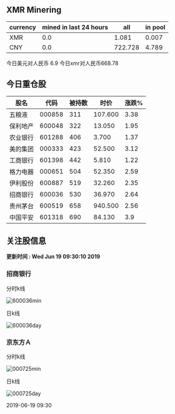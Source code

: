 ## XMR Minering

|currency|mined in last 24 hours|all|in pool|
|---|---|---|---|
|XMR|0.0|1.081|0.007|
|CNY|0.0|722.728|4.789|

今日美元对人民币 6.9	今日xmr对人民币668.78


## 今日重仓股 

|股名|代码|被持数|时价|涨跌%|
|---|---|---|---|---|
|五粮液|000858|311|107.600|3.38|
|保利地产|600048|322|13.050|1.95|
|农业银行|601288|406|3.700|1.37|
|美的集团|000333|423|52.500|3.12|
|工商银行|601398|442|5.810|1.22|
|格力电器|000651|504|52.350|2.59|
|伊利股份|600887|519|32.260|2.35|
|招商银行|600036|530|36.970|2.64|
|贵州茅台|600519|658|940.500|2.56|
|中国平安|601318|690|84.130|3.9|

## 关注股信息
**更新时间 : Wed Jun 19 09:30:10 2019**
### 招商银行 
分时k线

![600036min](http://image.sinajs.cn/newchart/min/n/sh600036.gif)

日k线

![600036day](http://image.sinajs.cn/newchart/daily/n/sh600036.gif)

### 京东方Ａ 
分时k线

![000725min](http://image.sinajs.cn/newchart/min/n/sz000725.gif)

日k线

![000725day](http://image.sinajs.cn/newchart/daily/n/sz000725.gif)

2019-06-19 09:30